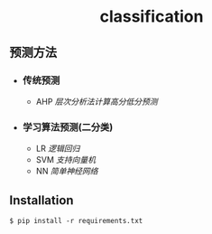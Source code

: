 # <p align="center">classification</p>

## 预测方法
* ### 传统预测
    * AHP *层次分析法计算高分低分预测*
* ### 学习算法预测(二分类)
    * LR *逻辑回归*
    * SVM *支持向量机*
    * NN *简单神经网络*
  
## Installation
```
$ pip install -r requirements.txt
```

